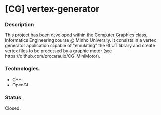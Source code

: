 # [CG] vertex-generator

### Description
This project has been developed within the Computer Graphics class, Informatics Engineering course @ Minho University. It consists in a vertex generator application capable of "emulating" the GLUT library and create vertex files to be processed by a graphic motor (see https://github.com/prccaraujo/CG_MiniMotor).

### Technologies
* C++
* OpenGL

### Status
Closed.
